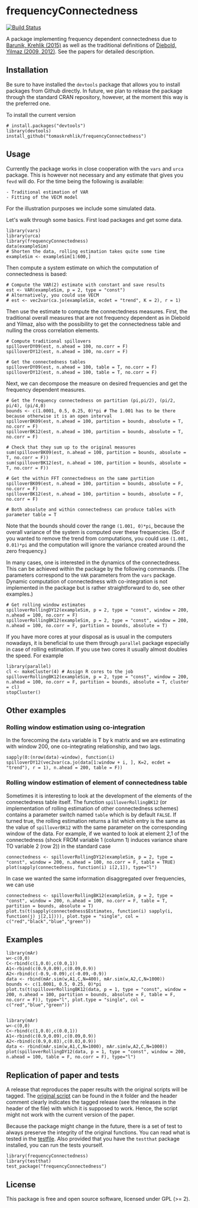 # frequencyConnectedness
[![Build Status](https://travis-ci.org/tomaskrehlik/frequencyConnectedness.svg?branch=master)](https://travis-ci.org/tomaskrehlik/frequencyConnectedness.svg?branch=master)

A package implementing frequency dependent connectedness due to [Barunik, Krehlik (2015)][BK2015] as well as the traditional definitions of [Diebold, Yilmaz (2009, 2012)][DY09]. See the papers for detailed description.

## Installation


Be sure to have installed the `devtools` package that allows you to install packages from Github directly. In future, we plan to release the package through the standard CRAN repository, however, at the moment this way is the preferred one.

To install the current version

````{r}
# install.packages("devtools")
library(devtools)
install_github("tomaskrehlik/frequencyConnectedness") 
````

## Usage

Currently the package works in close cooperation with the `vars` and `urca` package. This is however not necessary and any estimate that gives you `fevd` will do. For the time being the following is available:

    - Traditional estimation of VAR
    - Fitting of the VECM model

For the illustration purposes we include some simulated data.

Let's walk through some basics. First load packages and get some data.

````{r}
library(vars)
library(urca)
library(frequencyConnectedness)
data(exampleSim)
# Shorten the data, rolling estimation takes quite some time
exampleSim <- exampleSim[1:600,]
````

Then compute a system estimate on which the computation of connectedness is based:
````{r}
# Compute the VAR(2) estimate with constant and save results
est <- VAR(exampleSim, p = 2, type = "const")
# Alternatively, you could use VECM
# est <- vec2var(ca.jo(exampleSim, ecdet = "trend", K = 2), r = 1)
````

Then use the estimate to compute the connectedness measures.
First, the traditional overall measures that are not frequency dependent as in Diebold and Yilmaz, also with the possibility to get the connectedness table and nulling the cross correlation elements.

````{r}
# Compute traditional spillovers
spilloverDY09(est, n.ahead = 100, no.corr = F)
spilloverDY12(est, n.ahead = 100, no.corr = F)

# Get the connectedness tables
spilloverDY09(est, n.ahead = 100, table = T, no.corr = F)
spilloverDY12(est, n.ahead = 100, table = T, no.corr = F)
````

Next, we can decompose the measure on desired frequencies and get the frequency dependent measures.

````{r}
# Get the frequency connectedness on partition (pi,pi/2), (pi/2, pi/4), (pi/4,0)
bounds <- c(1.0001, 0.5, 0.25, 0)*pi # The 1.001 has to be there because otherwise it is an open interval
spilloverBK09(est, n.ahead = 100, partition = bounds, absolute = T, no.corr = F)
spilloverBK12(est, n.ahead = 100, partition = bounds, absolute = T, no.corr = F)

# Check that they sum up to the original measures
sum(spilloverBK09(est, n.ahead = 100, partition = bounds, absolute = T, no.corr = F))
sum(spilloverBK12(est, n.ahead = 100, partition = bounds, absolute = T, no.corr = F))

# Get the within FFT connectedness on the same partition
spilloverBK09(est, n.ahead = 100, partition = bounds, absolute = F, no.corr = F)
spilloverBK12(est, n.ahead = 100, partition = bounds, absolute = F, no.corr = F)

# Both absolute and within connectedness can produce tables with parameter table = T
````
Note that the bounds should cover the range `(1.001, 0)*pi`, because the overall variance of the system is computed over these frequencies. (So if you wanted to remove the trend from computations, you could use `(1.001, 0.01)*pi` and the computation will ignore the variance created around the zero frequency.)

In many cases, one is interested in the dynamics of the connectedness. This can be achieved within the package by the following commands. (The parameters correspond to the `VAR` parameters from the `vars` package. Dynamic computation of connectedness with co-integration is not implemented in the package but is rather straightforward to do, see other examples.)

````{r}
# Get rolling window estimates
spilloverRollingDY12(exampleSim, p = 2, type = "const", window = 200, n.ahead = 100, no.corr = F)
spilloverRollingBK12(exampleSim, p = 2, type = "const", window = 200, n.ahead = 100, no.corr = F, partition = bounds, absolute = T)
````

If you have more cores at your disposal as is usual in the computers nowadays, it is beneficial to use them through `parallel` package especially in case of rolling estimation. If you use two cores it usually almost doubles the speed. For example

````{r}
library(parallel)
cl <- makeCluster(4) # Assign R cores to the job
spilloverRollingBK12(exampleSim, p = 2, type = "const", window = 200, n.ahead = 100, no.corr = F, partition = bounds, absolute = T, cluster = cl)
stopCluster()
````

## Other examples

### Rolling window estimation using co-integration
In the forecoming the `data` variable is T by k matrix and we are estimating with window 200, one co-integrating relationship, and two lags.
````{r}
sapply(0:(nrow(data)-window), function(i) spilloverDY12(vec2var(ca.jo(data[1:window + i, ], K=2, ecdet = "trend"), r = 1), n.ahead = 200, table = F))
````
### Rolling window estimation of element of connectedness table
Sometimes it is interesting to look at the development of the elements of the connectedness table itself. The function `spilloverRollingBK12` (or implementation of rolling estimation of other connectedness schemes) contains a parameter switch named `table` which is by default `FALSE`. If turned true, the rolling estimation returns a list which entry is the same as the value of `spilloverBK12` with the same parameter on the corresponding window of the data. For example, if we wanted to look at element 2,1 of the connectedness (shock FROM variable 1 (column 1) induces variance share TO variable 2 (row 2)) in the standard case

````{r}
connectedness <- spilloverRollingDY12(exampleSim, p = 2, type = "const", window = 200, n.ahead = 100, no.corr = F, table = TRUE)
plot(sapply(connectedness, function(i) i[2,1]), type="l")
````

In case we wanted the same information disaggregated over frequencies, we can use 

````{r}
connectedness <- spilloverRollingBK12(exampleSim, p = 2, type = "const", window = 200, n.ahead = 100, no.corr = F, table = T, partition = bounds, absolute = T)
plot.ts(t(sapply(connectedness$Estimates, function(i) sapply(i, function(j) j[2,1]))), plot.type = "single", col = c("red","black","blue","green"))
````

## Examples

````{r}
library(mAr)
w<-c(0,0)
C<-rbind(c(1,0.0),c(0.0,1))
A1<-rbind(c(0.9,0.09),c(0.09,0.9))
A2<-rbind(c(-0.9,-0.09),c(-0.09,-0.9))
data <- rbind(mAr.sim(w,A1,C,N=400), mAr.sim(w,A2,C,N=1000))
bounds <- c(1.0001, 0.5, 0.25, 0)*pi
plot.ts(t(spilloverRollingBK12(data, p = 1, type = "const", window = 200, n.ahead = 100, partition = bounds, absolute = F, table = F, no.corr = F)), type="l", plot.type = "single", col = c("red","blue","green"))


library(mAr)
w<-c(0,0)
C<-rbind(c(1,0.0),c(0.0,1))
A1<-rbind(c(0.9,0.09),c(0.09,0.9))
A2<-rbind(c(0.9,0.03),c(0.03,0.9))
data <- rbind(mAr.sim(w,A1,C,N=1000), mAr.sim(w,A2,C,N=1000))
plot(spilloverRollingDY12(data, p = 1, type = "const", window = 200, n.ahead = 100, table = F, no.corr = F), type="l")
````

## Replication of paper and tests

A release that reproduces the paper results with the original scripts will be tagged. The [original script](R/applications.R) can be found in the `R` folder and the header comment clearly indicates the tagged release (see the releases in the header of the file) with which it is supposed to work. Hence, the script might not work with the current version of the paper.

Because the package might change in the future, there is a set of test to always preserve the integrity of the original functions. You can read what is tested in the [testfile](tests/testthat/test-basic.r). Also provided that you have the `testthat` package installed, you can run the tests yourself.

````{r}
library(frequencyConnectedness)
library(testthat)
test_package("frequencyConnectedness")
````

## License

This package is free and open source software, licensed under GPL (>= 2).


[BK2015]: http://papers.ssrn.com/sol3/papers.cfm?abstract_id=2627599 "Barunik, J., Krehlk, T., Measuring the Frequency Dynamics of Financial and Macroeconomic Connectedness"
[DY09]: http://www.sciencedirect.com/science/article/pii/S016920701100032X "Diebold, F. X., Yilmaz, K., Better to give than to receive: Predictive directional measurement of volatility spillovers"
